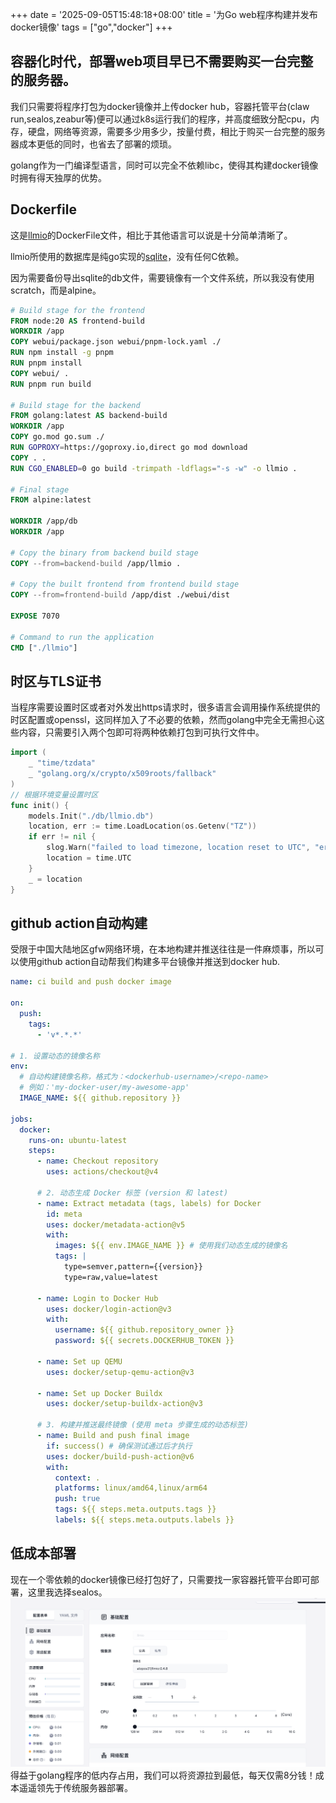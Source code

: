 +++
date = '2025-09-05T15:48:18+08:00'
title = '为Go web程序构建并发布docker镜像'
tags = ["go","docker"]
+++

## 容器化时代，部署web项目早已不需要购买一台完整的服务器。
我们只需要将程序打包为docker镜像并上传docker hub，容器托管平台(claw run,sealos,zeabur等)便可以通过k8s运行我们的程序，并高度细致分配cpu，内存，硬盘，网络等资源，需要多少用多少，按量付费，相比于购买一台完整的服务器成本更低的同时，也省去了部署的烦琐。

golang作为一门编译型语言，同时可以完全不依赖libc，使得其构建docker镜像时拥有得天独厚的优势。

## Dockerfile
这是[llmio](https://github.com/atopos31/llmio)的DockerFile文件，相比于其他语言可以说是十分简单清晰了。

llmio所使用的数据库是纯go实现的[sqlite](github.com/glebarez/sqlite)，没有任何C依赖。

因为需要备份导出sqlite的db文件，需要镜像有一个文件系统，所以我没有使用scratch，而是alpine。
```dockerfile
# Build stage for the frontend
FROM node:20 AS frontend-build
WORKDIR /app
COPY webui/package.json webui/pnpm-lock.yaml ./
RUN npm install -g pnpm
RUN pnpm install
COPY webui/ .
RUN pnpm run build

# Build stage for the backend
FROM golang:latest AS backend-build
WORKDIR /app
COPY go.mod go.sum ./
RUN GOPROXY=https://goproxy.io,direct go mod download
COPY . .
RUN CGO_ENABLED=0 go build -trimpath -ldflags="-s -w" -o llmio .

# Final stage
FROM alpine:latest

WORKDIR /app/db
WORKDIR /app

# Copy the binary from backend build stage
COPY --from=backend-build /app/llmio .

# Copy the built frontend from frontend build stage
COPY --from=frontend-build /app/dist ./webui/dist

EXPOSE 7070

# Command to run the application
CMD ["./llmio"]
```
## 时区与TLS证书
当程序需要设置时区或者对外发出https请求时，很多语言会调用操作系统提供的时区配置或openssl，这同样加入了不必要的依赖，然而golang中完全无需担心这些内容，只需要引入两个包即可将两种依赖打包到可执行文件中。
```go
import (
    _ "time/tzdata"
    _ "golang.org/x/crypto/x509roots/fallback"
)
// 根据环境变量设置时区
func init() {
	models.Init("./db/llmio.db")
	location, err := time.LoadLocation(os.Getenv("TZ"))
	if err != nil {
		slog.Warn("failed to load timezone, location reset to UTC", "error", err)
		location = time.UTC
	}
	_ = location
}
```
## github action自动构建
受限于中国大陆地区gfw网络环境，在本地构建并推送往往是一件麻烦事，所以可以使用github action自动帮我们构建多平台镜像并推送到docker hub.
```yml
name: ci build and push docker image

on:
  push:
    tags:
      - 'v*.*.*'

# 1. 设置动态的镜像名称
env:
  # 自动构建镜像名称，格式为：<dockerhub-username>/<repo-name>
  # 例如：'my-docker-user/my-awesome-app'
  IMAGE_NAME: ${{ github.repository }}

jobs:
  docker:
    runs-on: ubuntu-latest
    steps:
      - name: Checkout repository
        uses: actions/checkout@v4

      # 2. 动态生成 Docker 标签 (version 和 latest)
      - name: Extract metadata (tags, labels) for Docker
        id: meta
        uses: docker/metadata-action@v5
        with:
          images: ${{ env.IMAGE_NAME }} # 使用我们动态生成的镜像名
          tags: |
            type=semver,pattern={{version}}
            type=raw,value=latest

      - name: Login to Docker Hub
        uses: docker/login-action@v3
        with:
          username: ${{ github.repository_owner }}
          password: ${{ secrets.DOCKERHUB_TOKEN }}

      - name: Set up QEMU
        uses: docker/setup-qemu-action@v3

      - name: Set up Docker Buildx
        uses: docker/setup-buildx-action@v3

      # 3. 构建并推送最终镜像 (使用 meta 步骤生成的动态标签)
      - name: Build and push final image
        if: success() # 确保测试通过后才执行
        uses: docker/build-push-action@v6
        with:
          context: .
          platforms: linux/amd64,linux/arm64
          push: true
          tags: ${{ steps.meta.outputs.tags }}
          labels: ${{ steps.meta.outputs.labels }}
```
## 低成本部署
现在一个零依赖的docker镜像已经打包好了，只需要找一家容器托管平台即可部署，这里我选择sealos。
![alt text](image.png)
得益于golang程序的低内存占用，我们可以将资源拉到最低，每天仅需8分钱！成本遥遥领先于传统服务器部署。
